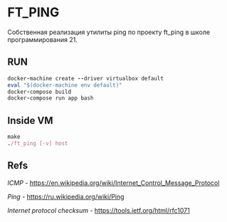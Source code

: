 # FT_PING
Собственная реализация утилиты ping по проекту ft_ping в школе программирования 21.


## RUN

```ruby
docker-machine create --driver virtualbox default
eval "$(docker-machine env default)"
docker-compose build
docker-compose run app bash
```

## Inside VM
```ruby
make
./ft_ping [-v] host
```

## Refs
*ICMP* - https://en.wikipedia.org/wiki/Internet_Control_Message_Protocol

*Ping* - https://ru.wikipedia.org/wiki/Ping

*Internet protocol checksum* - https://tools.ietf.org/html/rfc1071
